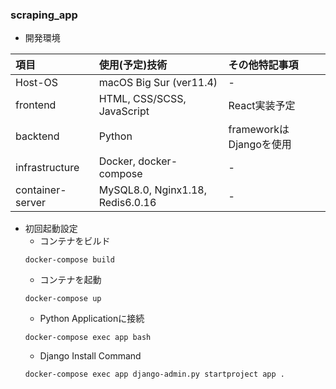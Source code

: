 ### scraping_app

* 開発環境

| 項目 | 使用(予定)技術 | その他特記事項 |
|:---|:---|:---|
|Host-OS |macOS Big Sur (ver11.4) |- |
|frontend |HTML, CSS/SCSS, JavaScript |React実装予定 |
|backtend |Python |frameworkはDjangoを使用 |
|infrastructure |Docker, docker-compose |- |
|container-server |MySQL8.0, Nginx1.18, Redis6.0.16 |- |


* 初回起動設定
  * コンテナをビルド
  ```
  docker-compose build
  ```
  * コンテナを起動
  ```
  docker-compose up
  ```
  * Python Applicationに接続
  ```
  docker-compose exec app bash
  ```
  * Django Install Command 
  ```
  docker-compose exec app django-admin.py startproject app .
  ```
